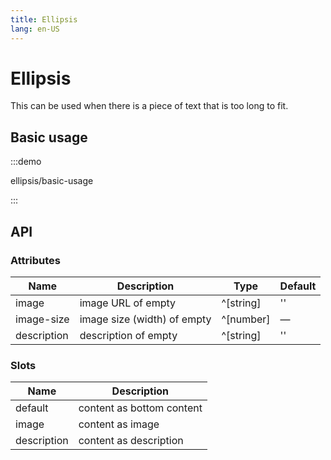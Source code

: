 ```yaml
---
title: Ellipsis
lang: en-US
---
```


# Ellipsis

This can be used when there is a piece of text that is too long to fit.

## Basic usage

:::demo

ellipsis/basic-usage

:::

## API

### Attributes

| Name        | Description                 | Type      | Default |
| ----------- | --------------------------- | --------- | ------- |
| image       | image URL of empty          | ^[string] | ''      |
| image-size  | image size (width) of empty | ^[number] | —       |
| description | description of empty        | ^[string] | ''      |

### Slots

| Name        | Description               |
| ----------- | ------------------------- |
| default     | content as bottom content |
| image       | content as image          |
| description | content as description    |
